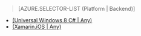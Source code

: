 > [AZURE.SELECTOR-LIST (Platform | Backend)]
- [(Universal Windows 8 C# | Any)](../articles/app-service-mobile-windows-store-dotnet-get-started-offline-data-preview.md)
- [(Xamarin.iOS | Any)](../articles/app-service-mobile-xamarin-ios-get-started-offline-data-preview.md)
